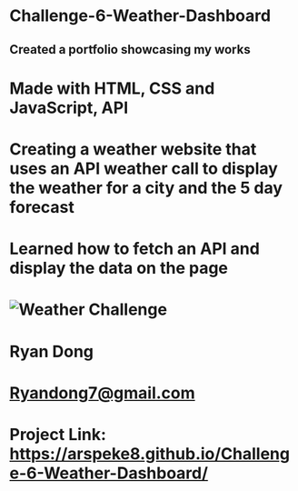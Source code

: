 # Challenge-6-Weather-Dashboard

## Created a portfolio showcasing my works

# Made with HTML, CSS and JavaScript, API

# Creating a weather website that uses an API weather call to display the weather for a city and the 5 day forecast

# Learned how to fetch an API and display the data on the page

# ![Weather Challenge](/Challenge-6-Weather-Dashboard/assets/arspeke8.github.io_Challenge-6-Weather-Dashboard_%20(1).png)

# Ryan Dong

# Ryandong7@gmail.com

# Project Link: https://arspeke8.github.io/Challenge-6-Weather-Dashboard/